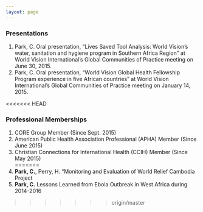 ```yaml
---
layout: page
---
```


### Presentations  
1. Park, C. Oral presentation, “Lives Saved Tool Analysis: World Vision’s water, sanitation and hygiene program in Southern Africa Region” at World Vision International’s Global Communities of Practice meeting on June 30, 2015.  
2. Park, C. Oral presentation, “World Vision Global Health Fellowship Program experience in five African countries” at World Vision International’s Global Communities of Practice meeting on January 14, 2015.  


<<<<<<< HEAD
### Professional Memberships  
1. CORE Group Member (Since Sept. 2015)  
2. American Public Health Association Professional (APHA) Member (Since June 2015)  
3. Christian Connections for International Health (CCIH) Member (Since May 2015)  
=======
1. __Park, C.__, Perry, H. “Monitoring and Evaluation of World Relief Cambodia Project  
2. __Park, C.__ Lessons Learned from Ebola Outbreak in West Africa during 2014-2016
>>>>>>> origin/master
